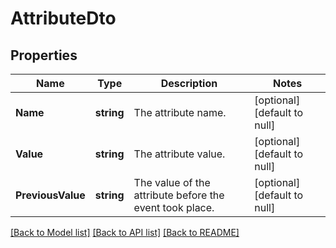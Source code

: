 # AttributeDto

## Properties
Name | Type | Description | Notes
------------ | ------------- | ------------- | -------------
**Name** | **string** | The attribute name. | [optional] [default to null]
**Value** | **string** | The attribute value. | [optional] [default to null]
**PreviousValue** | **string** | The value of the attribute before the event took place. | [optional] [default to null]

[[Back to Model list]](../README.md#documentation-for-models) [[Back to API list]](../README.md#documentation-for-api-endpoints) [[Back to README]](../README.md)

